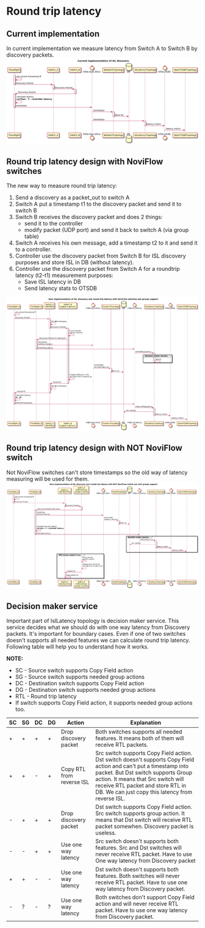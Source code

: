 # Round trip latency

## Current implementation

In current implementation we measure latency from Switch A to Switch B by discovery packets.
![Current latency implementation](current_discovery.png "Current latency implementation")

## Round trip latency design with NoviFlow switches

The new way to measure round trip latency:

1) Send a discovery as a packet_out to switch A
2) Switch A put a timestamp t1 to the discovery packet and send it to switch B
3) Switch B receives the discovery packet and does 2 things: 
    * send it to the controller
    * modify packet (UDP port) and send it back to switch A (via group table)
4) Switch A receives his own message, add a timestamp t2 to it and send it to a controller.
5) Controller use the discovery packet from Switch B for ISL discovery purposes and store ISL in DB (without latency).
6) Controller use the discovery packet from Switch A for a roundtrip latency (t2-t1) measurement purposes:
    * Save ISL latency in DB
    * Send latency stats to OTSDB 

![Round trip latency design](new_discovery_noviflow_with_groups_support.png "Round trip latency design")

## Round trip latency design with NOT NoviFlow switch

Not NoviFlow switches can't store timestamps so the old way of latency measuring will be used for them.
![Round trip latency design for NOW noviflow switches](new_discovery_not_noviflow.png "Round trip latency design for NOT noviflow switches")

## Decision maker service

Important part of IslLatency topology is decision maker service. This service decides what we should do with one way
latency from Discovery packets. It's important for boundary cases.
Even if one of two switches doesn't supports all needed features we can calculate round trip latency.
Following table will help you to understand how it works.

**NOTE:** 
* SC - Source switch supports Copy Field action
* SG - Source switch supports needed group actions
* DC - Destination switch supports Copy Field action
* DG - Destination switch supports needed group actions
* RTL - Round trip latency
* If switch supports Copy Field action, it supports needed group actions too.


SC | SG | DC | DG | Action | Explanation
---|----|----|----|--------|------------
+  |+   |+   |+   |Drop discovery packet|Both switches supports all needed features. It means both of them will receive RTL packets.
+  |+   |-   |+   |Copy RTL from reverse ISL|Src switch supports Copy Field action. Dst switch doesn't supports Copy Field action and can't put a timestamp into packet. But Dst switch supports Group action. It means that Src switch will receive RTL packet and store RTL in DB. We can just copy this latency from reverse ISL.|
-  |+   |+   |+   |Drop discovery packet|Dst switch supports Copy Field action. Src switch supports group action. It means that Dst switch will receive RTL packet somewhen. Discovery packet is useless.
-  |-   |+   |+   |Use one way latency|Src switch doesn't supports both features. Src and Dst switches will never receive RTL packet. Have to use One way latency from Discovery packet
+  |+   |-   |-   |Use one way latency|Dst switch doesn't supports both features. Both switches will never receive RTL packet. Have to use one way latency from Discovery packet.
-  |?   |-   |?   |Use one way latency|Both switches don't support Copy Field action and will never receive RTL packet. Have to use one way latency from Discovery packet.
